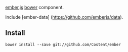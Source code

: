[ember.js](https://github.com/emberjs/ember.js) [bower](https://github.com/twitter/bower) component.

Include [ember-data] (https://github.com/emberjs/data).

Install
-------

`bower install --save git://github.com/Costent/ember`
